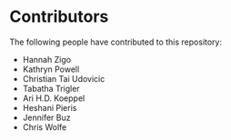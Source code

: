 # Contributors
The following people have contributed to this repository:

- Hannah Zigo
- Kathryn Powell
- Christian Tai Udovicic
- Tabatha Trigler
- Ari H.D. Koeppel
- Heshani Pieris
- Jennifer Buz
- Chris Wolfe
